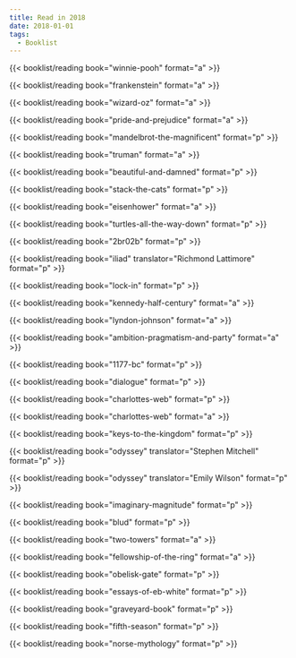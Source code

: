 ```yaml
---
title: Read in 2018
date: 2018-01-01
tags:
  - Booklist
---
```


{{< booklist/reading 
    book="winnie-pooh" 
    format="a" >}}

{{< booklist/reading 
    book="frankenstein" 
    format="a" >}}

{{< booklist/reading 
    book="wizard-oz" 
    format="a" >}}

{{< booklist/reading 
    book="pride-and-prejudice" 
    format="a" >}}

{{< booklist/reading 
    book="mandelbrot-the-magnificent" 
    format="p" >}}

{{< booklist/reading 
    book="truman" 
    format="a" >}}

{{< booklist/reading 
    book="beautiful-and-damned" 
    format="p" >}}

{{< booklist/reading 
    book="stack-the-cats" 
    format="p" >}}

{{< booklist/reading 
    book="eisenhower" 
    format="a" >}}

{{< booklist/reading 
    book="turtles-all-the-way-down" 
    format="p" >}}

{{< booklist/reading 
    book="2br02b" 
    format="p" >}}

{{< booklist/reading 
    book="iliad"
    translator="Richmond Lattimore"
    format="p" >}}

{{< booklist/reading 
    book="lock-in" 
    format="p" >}}

{{< booklist/reading 
    book="kennedy-half-century" 
    format="a" >}}

{{< booklist/reading 
    book="lyndon-johnson" 
    format="a" >}}

{{< booklist/reading 
    book="ambition-pragmatism-and-party" 
    format="a" >}}

{{< booklist/reading 
    book="1177-bc" 
    format="p" >}}

{{< booklist/reading 
    book="dialogue" 
    format="p" >}}

{{< booklist/reading 
    book="charlottes-web" 
    format="p" >}}

{{< booklist/reading 
    book="charlottes-web" 
    format="a" >}}

{{< booklist/reading 
    book="keys-to-the-kingdom" 
    format="p" >}}

{{< booklist/reading 
    book="odyssey"
    translator="Stephen Mitchell" 
    format="p" >}}

{{< booklist/reading 
    book="odyssey"
    translator="Emily Wilson" 
    format="p" >}}

{{< booklist/reading 
    book="imaginary-magnitude" 
    format="p" >}}

{{< booklist/reading 
    book="blud" 
    format="p" >}}

{{< booklist/reading 
    book="two-towers" 
    format="a" >}}

{{< booklist/reading 
    book="fellowship-of-the-ring" 
    format="a" >}}

{{< booklist/reading 
    book="obelisk-gate" 
    format="p" >}}

{{< booklist/reading 
    book="essays-of-eb-white" 
    format="p" >}}

{{< booklist/reading 
    book="graveyard-book" 
    format="p" >}}

{{< booklist/reading 
    book="fifth-season" 
    format="p" >}}

{{< booklist/reading 
    book="norse-mythology" 
    format="p" >}}
